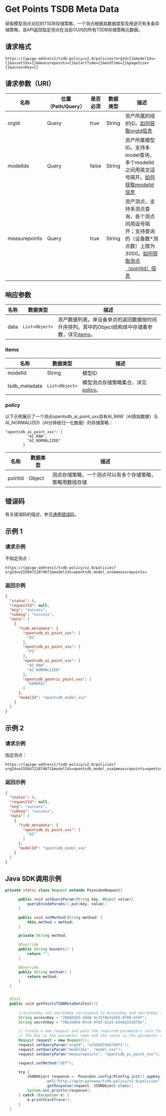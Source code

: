 # Get Points TSDB Meta Data

获取模型测点对应的TSDB存储策略，一个测点根据其数据类型及用途可有多条存储策略，该API返回指定测点在当前OU内的所有TSDB存储策略元数据。

## 请求格式

```
https://{apigw-address}/tsdb-policy/v2.0/policies?orgId={}&modelIds={}&assetIds={}&measurepoints={}&startTime={}&endTime={}&pageSize={}&accessKey={}
```

## 请求参数（URI）

| 名称          | 位置（Path/Query） | 是否必须 | 数据类型 | 描述      |
|---------------|------------------|----------|-----------|--------------|
| orgId         | Query            | true     | String    | 资产所属的组织ID。[如何获取orgId信息](/docs/api/zh_CN/latest/api_faqs#id-orgid-orgid)|
| modelIds       | Query            | false    | String    | 资产所属模型ID。支持多model查询，多个modelId之间用英文逗号隔开。[如何获取modelId信息](/docs/api/zh_CN/latest/api_faqs#modeid-modeid)|
| measurepoints | Query            | true     | String    | 资产测点，支持多测点查询，各个测点间用逗号隔开；支持查询的（设备数*测点数）上限为3000。[如何获取测点（pointId）信息](/docs/api/zh_CN/latest/api_faqs#pointid-pointid)                                                                                                                                                                           |
                                              


## 响应参数

| 名称  | 数据类型      | 描述               |
|-------|----------------|---------------------------|
| data | `List<Object>` | 资产数据列表。单设备单点的返回数据按时间升序排列。其中的Object结构体中存储着参数，详见[items](/docs/api/zh_CN/latest/tsdb_policy/get_points_tsdb_meta_data.html#id3)。|


### items


| 名称        | 数据类型 | 描述                           |
|---------------|-----------|--------------------------------------|
| modelId     | String    | 模型ID |
| tsdb_metadata   |  `List<Object>`    | 模型测点存储策略集合，详见[policy](/docs/api/zh_CN/latest/tsdb_policy/get_points_tsdb_meta_data.html#id4)。 |

### policy

以下示例展示了一个测点opentsdb_ai_point_xxx具有AI_RAW（AI原始数据）与AI_NORMALIZED（AI分钟级归一化数据）的存储策略：

```
"opentsdb_ai_point_xxx": [                        				
          "AI_RAW", 									
          "AI_NORMALIZED"
        ]
```
| 名称        | 数据类型 | 描述                           |
|---------------|-----------|--------------------------------------|
| pointId     | Object    | 测点存储策略，一个测点可以有多个存储策略，策略用数组存储 |

## 错误码
有关错误码的描述，参见[通用错误码](overview#errorcode)。

## 示例 1

### 请求示例
不指定测点：
```
https://{apigw-address}/tsdb-policy/v2.0/policies?orgId=o15504722874071&modelIds=opentsdb_model_xxx&measurepoints=
```

### 返回示例

```json
{
  "status": 0,
  "requestId": null,
  "msg": "success",
  "submsg": "success",
  "data": [
    {
      "tsdb_metadata": {
        "opentsdb_di_point_xxx": [
          "DI"
        ],
        "opentsdb_pi_point_xxx": [
          "PI"
        ],
        "opentsdb_ai_point_xxx": [
          "AI_RAW",
          "AI_NORMALIZED"
        ],
        "opentsdb_generic_point_xxx": [
          "GENERIC"
        ]
      },
      "modelId": "opentsdb_model_xxx"
    }
  ]
}
```


## 示例 2

### 请求示例
指定测点：
```
https://{apigw-address}/tsdb-policy/v2.0/policies?orgId=o15504722874071&modelIds=opentsdb_model_xxx&measurepoints=opentsdb_di_point_xxx
```

### 返回示例

```json
{
  "status": 0,
  "requestId": null,
  "msg": "success",
  "submsg": "success",
  "data": [
    {
      "tsdb_metadata": {
        "opentsdb_di_point_xxx": [
          "DI"
        ]
      },
      "modelId": "opentsdb_model_xxx"
    }
  ]
}
```

## Java SDK调用示例

```java
private static class Request extends PoseidonRequest{

      public void setQueryParam(String key, Object value){
          queryEncodeParams().put(key, value);
      }

      public void setMethod(String method) {
          this.method = method;
      }

      private String method;

      @Override
      public String baseUri() {
          return "";
      }

      @Override
      public String method() {
          return method;
      }
  }


  @Test
  public void getPointsTSDBMetaDataTest(){
      
      //accessKey and secretKey correspond to AccessKey and SecretKey in EnOS
      String accessKey = "29b8d283-dddd-4c31f0e3a356-0f80-4fdf";
      String secretKey = "f0e3a856-0fc0-4fdf-b1e5-b34da152879c";

      // Create a new request and pass the required parameters into the Query map.
      // The key is the parameter name and the value is the parameter value.
      Request request = new Request();
      request.setQueryParam("orgId", "o15504745674071");
      request.setQueryParam("modelIds", "model_xxx");
      request.setQueryParam("measurepoints", "opentsdb_pi_point_xxx");

      request.setMethod("GET");

      try {
          JSONObject response =  Poseidon.config(PConfig.init().appKey(accessKey).appSecret(secretKey).debug())
                  .url("http://apim-gateway/tsdb-policy/v2.0/policies")
                  .getResponse(request, JSONObject.class);
          System.out.println(response);
      } catch (Exception e) {
          e.printStackTrace();
      }
  }
```
